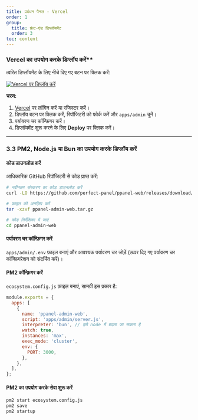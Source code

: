 ```yaml
---
title: प्रबंधन पैनल - Vercel
order: 1
group: 
  title: फ्रंट-एंड डिप्लॉयमेंट
  order: 3
toc: content
---
```


### Vercel का उपयोग करके डिप्लॉय करें\*\*

त्वरित डिप्लॉयमेंट के लिए नीचे दिए गए बटन पर क्लिक करें:

[![Vercel पर डिप्लॉय करें](https://vercel.com/button)](https://vercel.com/new/clone?demo-description=PPanel%20is%20a%20pure%2C%20professional%2C%20and%20perfect%20open-source%20proxy%20panel%20tool%2C%20designed%20to%20be%20your%20ideal%20choice%20for%20learning%20and%20practical%20use\&demo-image=https%3A%2F%2Furlscan.io%2Fliveshot%2F%3Fwidth%3D1920%26height%3D1080%26url%3Dhttps%3A%2F%2Fadmin.ppanel.dev\&demo-title=PPanel%20Admin%20Web\&demo-url=https%3A%2F%2Fadmin.ppanel.dev%2F\&from=.\&project-name=ppanel-admin-web\&repository-name=ppanel-web\&repository-url=https%3A%2F%2Fgithub.com%2Fperfect-panel%2Fppanel-web\&root-directory=apps%2Fadmin\&skippable-integrations=1)

**चरण:**

1. [Vercel](https://vercel.com/) पर लॉगिन करें या रजिस्टर करें।
2. डिप्लॉय बटन पर क्लिक करें, रिपॉजिटरी को फोर्क करें और `apps/admin` चुनें।
3. पर्यावरण चर कॉन्फ़िगर करें।
4. डिप्लॉयमेंट शुरू करने के लिए **Deploy** पर क्लिक करें।

---

### **3.3 PM2, Node.js या Bun का उपयोग करके डिप्लॉय करें**

#### कोड डाउनलोड करें

आधिकारिक GitHub रिपॉजिटरी से कोड प्राप्त करें:

```bash
# नवीनतम संस्करण का कोड डाउनलोड करें
curl -LO https://github.com/perfect-panel/ppanel-web/releases/download/v1.0.0/ppanel-admin-web.tar.gz

# फ़ाइल को अनज़िप करें
tar -xzvf ppanel-admin-web.tar.gz

# कोड निर्देशिका में जाएं
cd ppanel-admin-web
```

#### पर्यावरण चर कॉन्फ़िगर करें

`apps/admin/.env` फ़ाइल बनाएं और आवश्यक पर्यावरण चर जोड़ें (ऊपर दिए गए पर्यावरण चर कॉन्फ़िगरेशन को संदर्भित करें)।

#### PM2 कॉन्फ़िगर करें

`ecosystem.config.js` फ़ाइल बनाएं, सामग्री इस प्रकार है:

```javascript
module.exports = {
  apps: [
    {
      name: 'ppanel-admin-web',
      script: 'apps/admin/server.js',
      interpreter: 'bun', // इसे node में बदला जा सकता है
      watch: true,
      instances: 'max',
      exec_mode: 'cluster',
      env: {
        PORT: 3000,
      },
    },
  ],
};
```

#### PM2 का उपयोग करके सेवा शुरू करें

```bash
pm2 start ecosystem.config.js
pm2 save
pm2 startup
```

